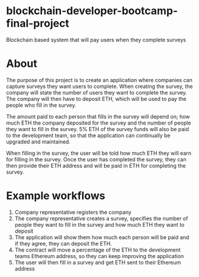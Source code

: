 # blockchain-developer-bootcamp-final-project

Blockchain based system that will pay users when they complete surveys

# About
The purpose of this project is to create an application where companies can capture surveys they want users to complete. When creating the survey, the company will state the number of users they want to complete the survey. The company will then have to deposit ETH, which will be used to pay the people who fill in the survey. 

The amount paid to each person that fills in the survey will depend on; how much ETH the company deposited for the survey and the number of people they want to fill in the survey. 5% ETH of the survey funds will also be paid to the development team, so that the application can continually be upgraded and maintained.

When filling in the survey, the user will be told how much ETH they will earn for filling in the survey. Once the user has completed the survey, they can then provide their ETH address and will be paid in ETH for completing the survey.


# Example workflows
1.	Company representative registers the company
2.	The company representative creates a survey, specifies the number of people they want to fill in the survey and how much ETH they want to deposit
3.	The application will show them how much each person will be paid and if they agree, they can deposit the ETH.
4.	The contract will move a percentage of the ETH to the development teams Ethereum address, so they can keep improving the application  
5.	The user will then fill in a survey and get ETH sent to their Ethereum address 

